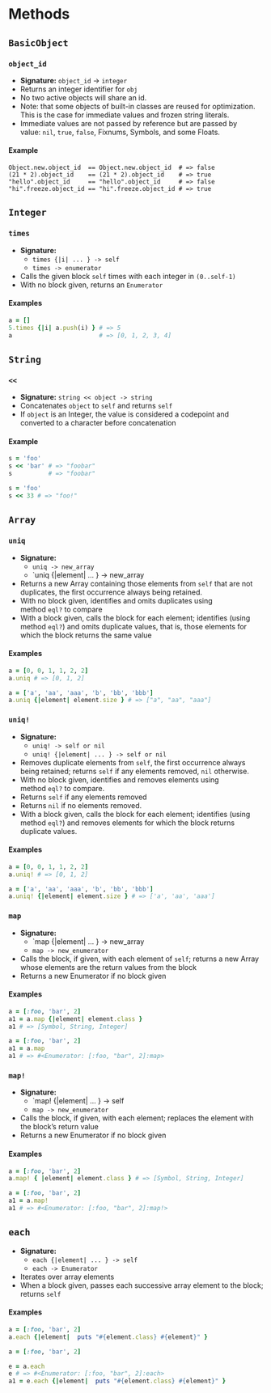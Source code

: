 # Methods

## `BasicObject`

### `object_id`

* **Signature:** `object_id` -> `integer`
* Returns an integer identifier for `obj`
* No two active objects will share an id.
* Note: that some objects of built-in classes are reused for optimization. This is the case for immediate values and frozen string literals.
* Immediate values are not passed by reference but are passed by value: `nil`, `true`, `false`, Fixnums, Symbols, and some Floats.

#### Example

```shell
Object.new.object_id  == Object.new.object_id  # => false
(21 * 2).object_id    == (21 * 2).object_id    # => true
"hello".object_id     == "hello".object_id     # => false
"hi".freeze.object_id == "hi".freeze.object_id # => true
```

## `Integer`

### `times`

* **Signature:** 
	* `times {|i| ... } -> self`
	* `times -> enumerator` 
* Calls the given block `self` times with each integer in `(0..self-1)`
* With no block given, returns an `Enumerator` 

#### Examples

```ruby
a = []
5.times {|i| a.push(i) } # => 5
a                        # => [0, 1, 2, 3, 4]
```


## `String`

### `<<` 

* **Signature:** `string << object -> string` 
* Concatenates `object` to `self` and returns `self` 
* If `object` is an Integer, the value is considered a codepoint and converted to a character before concatenation

#### Example

```ruby
s = 'foo'
s << 'bar' # => "foobar"
s          # => "foobar"
```
```ruby
s = 'foo'
s << 33 # => "foo!"
```

## `Array` 

### `uniq`

* **Signature:** 
	* `uniq -> new_array`
	* `uniq {|element| ... } -> new_array
* Returns a new Array containing those elements from `self` that are not duplicates, the first occurrence always being retained.
* With no block given, identifies and omits duplicates using method `eql?` to compare
* With a block given, calls the block for each element; identifies (using method `eql?`) and omits duplicate values, that is, those elements for which the block returns the same value

#### Examples

```ruby
a = [0, 0, 1, 1, 2, 2]
a.uniq # => [0, 1, 2]
```

```ruby
a = ['a', 'aa', 'aaa', 'b', 'bb', 'bbb']
a.uniq {|element| element.size } # => ["a", "aa", "aaa"]
```

### `uniq!`

* **Signature:** 
	* `uniq! -> self or nil`
	* `uniq! {|element| ... } -> self or nil` 
* Removes duplicate elements from `self`, the first occurrence always being retained; returns `self` if any elements removed, `nil` otherwise.
* With no block given, identifies and removes elements using method `eql?` to compare.
* Returns `self` if any elements removed
* Returns `nil` if no elements removed.
* With a block given, calls the block for each element; identifies (using method `eql?`) and removes elements for which the block returns duplicate values.

#### Examples

```ruby
a = [0, 0, 1, 1, 2, 2]
a.uniq! # => [0, 1, 2]
```

```ruby
a = ['a', 'aa', 'aaa', 'b', 'bb', 'bbb']
a.uniq! {|element| element.size } # => ['a', 'aa', 'aaa']
```

### `map`

* **Signature:** 
	* `map {|element| ... } -> new_array
	* `map -> new_enumerator`
* Calls the block, if given, with each element of `self`; returns a new Array whose elements are the return values from the block
* Returns a new Enumerator if no block given

#### Examples

```ruby
a = [:foo, 'bar', 2]
a1 = a.map {|element| element.class }
a1 # => [Symbol, String, Integer]
```

```ruby
a = [:foo, 'bar', 2]
a1 = a.map
a1 # => #<Enumerator: [:foo, "bar", 2]:map>
```

### `map!`

* **Signature:** 
	* `map! {|element| ... } -> self
	* `map -> new_enumerator` 
* Calls the block, if given, with each element; replaces the element with the block’s return value
* Returns a new Enumerator if no block given

#### Examples

```ruby
a = [:foo, 'bar', 2]
a.map! { |element| element.class } # => [Symbol, String, Integer]
```

```ruby
a = [:foo, 'bar', 2]
a1 = a.map!
a1 # => #<Enumerator: [:foo, "bar", 2]:map!>
```

## `each`

* **Signature:** 
	* `each {|element| ... } -> self`
	* `each -> Enumerator` 
* Iterates over array elements
* When a block given, passes each successive array element to the block; returns `self`

#### Examples

```ruby
a = [:foo, 'bar', 2]
a.each {|element|  puts "#{element.class} #{element}" }
```

```ruby
a = [:foo, 'bar', 2]

e = a.each
e # => #<Enumerator: [:foo, "bar", 2]:each>
a1 = e.each {|element|  puts "#{element.class} #{element}" }
```
